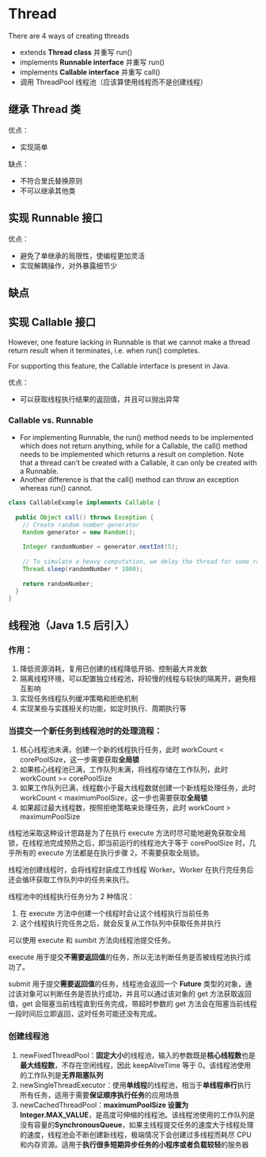 # Thread
There are 4 ways of creating threads
- extends **Thread class** 并重写 run()
- implements **Runnable interface** 并重写 run() 
- implements **Callable interface** 并重写 call()
- 调用 ThreadPool 线程池（应该算使用线程而不是创建线程）

## 继承 Thread 类

优点：
- 实现简单

缺点：
- 不符合里氏替换原则
- 不可以继承其他类



## 实现 Runnable 接口

优点：
- 避免了单继承的局限性，使编程更加灵活
- 实现解耦操作，对外暴露细节少

缺点
- 

## 实现 Callable 接口 
However, one feature lacking in Runnable is that we cannot make a thread return result when it terminates, i.e. when run() completes.

For supporting this feature, the Callable interface is present in Java.

优点：
- 可以获取线程执行结果的返回值，并且可以抛出异常

### Callable vs. Runnable 
- For implementing Runnable, the run() method needs to be implemented which does not return anything, while for a Callable, the call() method needs to be implemented which returns a result on completion. Note that a thread can't be created with a Callable, it can only be created with a Runnable.
- Another difference is that the call() method can throw an exception whereas run() cannot.

```java
class CallableExample implements Callable {
  
  public Object call() throws Exception {
    // Create random number generator 
    Random generator = new Random();
    
    Integer randomNumber = generator.nextInt(5);
    
    // To simulate a heavy computation, we delay the thread for some random time
    Thread.sleep(randomNumber * 1000);
    
    return randomNumber;
  }
}
```

## 线程池（Java 1.5 后引入）

### 作用：
1. 降低资源消耗，复用已创建的线程降低开销、控制最大并发数
2. 隔离线程环境，可以配置独立线程池，将较慢的线程与较快的隔离开，避免相互影响
3. 实现任务线程队列缓冲策略和拒绝机制
4. 实现某些与实践相关的功能，如定时执行、周期执行等

### 当提交一个新任务到线程池时的处理流程：
1. 核心线程池未满，创建一个新的线程执行任务，此时 workCount < corePoolSize，这一步需要获取**全局锁**
2. 如果核心线程池已满，工作队列未满，将线程存储在工作队列，此时 workCount >= corePoolSize
3. 如果工作队列已满，线程数小于最大线程数就创建一个新线程处理任务，此时 workCount < maximumPoolSize，这一步也需要获取**全局锁**
4. 如果超过最大线程数，按照拒绝策略来处理任务，此时 workCount > maximumPoolSize

线程池采取这种设计思路是为了在执行 execute 方法时尽可能地避免获取全局锁，在线程池完成预热之后，即当前运行的线程池大于等于 corePoolSize 时，几乎所有的 execute 方法都是在执行步骤 2，不需要获取全局锁。

线程池创建线程时，会将线程封装成工作线程 Worker。Worker 在执行完任务后还会循环获取工作队列中的任务来执行。

线程池中的线程执行任务分为 2 种情况：
1. 在 execute 方法中创建一个线程时会让这个线程执行当前任务
2. 这个线程执行完任务之后，就会反复从工作队列中获取任务并执行

可以使用 execute 和 sumbit 方法向线程池提交任务。

execute 用于提交**不需要返回值**的任务，所以无法判断任务是否被线程池执行成功了。

submit 用于提交**需要返回值**的任务，线程池会返回一个 **Future** 类型的对象，通过该对象可以判断任务是否执行成功，并且可以通过该对象的 get 方法获取返回值，get 会阻塞当前线程直到任务完成，带超时参数的 get 方法会在阻塞当前线程一段时间后立即返回，这时任务可能还没有完成。

### 创建线程池
1. newFixedThreadPool：**固定大小**的线程池，输入的参数既是**核心线程数**也是**最大线程数**，不存在空闲线程，因此 keepAliveTime 等于 0。该线程池使用的工作队列是**无界阻塞队列**
2. newSingleThreadExecutor：使用**单线程**的线程池，相当于**单线程串行**执行所有任务，适用于需要**保证顺序执行任务**的应用场景
3. newCachedThreadPool：**maximumPoolSize 设置为 Integer.MAX_VALUE**，是高度可伸缩的线程池。该线程池使用的工作队列是没有容量的**SynchronousQueue**，如果主线程提交任务的速度大于线程处理的速度，线程池会不断创建新线程，极端情况下会创建过多线程而耗尽 CPU 和内存资源。适用于**执行很多短期异步任务的小程序或者负载较轻**的服务器












